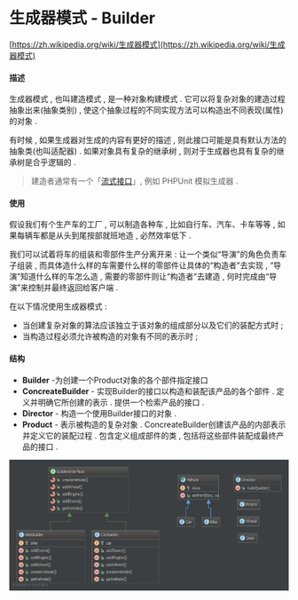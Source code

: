 # 生成器模式 - Builder

[https://zh.wikipedia.org/wiki/生成器模式](https://zh.wikipedia.org/wiki/生成器模式)

#### 描述

生成器模式 , 也叫建造模式 , 是一种对象构建模式 . 它可以将复杂对象的建造过程抽象出来\(抽象类别\) , 使这个抽象过程的不同实现方法可以构造出不同表现\(属性\)的对象 .

有时候 , 如果生成器对生成的内容有更好的描述 , 则此接口可能是具有默认方法的抽象类\(也叫适配器\) . 如果对象具有复杂的继承树 , 则对于生成器也具有复杂的继承树是合乎逻辑的 .

> 建造者通常有一个「[流式接口](https://zh.wikipedia.org/wiki/流式接口)」, 例如 PHPUnit 模拟生成器 .

#### 使用

假设我们有个生产车的工厂 , 可以制造各种车 , 比如自行车、汽车、卡车等等 , 如果每辆车都是从头到尾按部就班地造 , 必然效率低下 .

我们可以试着将车的组装和零部件生产分离开来 : 让一个类似“导演”的角色负责车子组装 , 而具体造什么样的车需要什么样的零部件让具体的“构造者”去实现 , “导演”知道什么样的车怎么造 , 需要的零部件则让“构造者”去建造 , 何时完成由“导演”来控制并最终返回给客户端 .

在以下情况使用生成器模式 : 

* 当创建复杂对象的算法应该独立于该对象的组成部分以及它们的装配方式时 ; 
* 当构造过程必须允许被构造的对象有不同的表示时 ; 

#### 结构

* **Builder** -为创建一个Product对象的各个部件指定接口
* **ConcreateBuilder** - 实现Builder的接口以构造和装配该产品的各个部件 . 定义并明确它所创建的表示 . 提供一个检索产品的接口 . 
* **Director** - 构造一个使用Builder接口的对象 . 
* **Product** - 表示被构造的复杂对象 . ConcreateBuilder创建该产品的内部表示并定义它的装配过程 . 包含定义组成部件的类 , 包括将这些部件装配成最终产品的接口 . 

![](/assets/builder.png)

